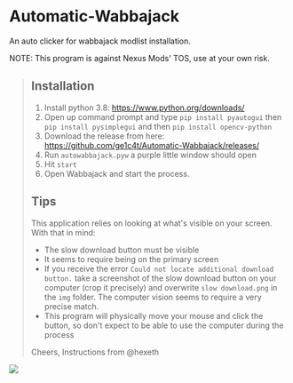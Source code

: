 # Automatic-Wabbajack
An auto clicker for wabbajack modlist installation.

NOTE: This program is against Nexus Mods' TOS, use at your own risk.

> ## Installation
> 1. Install python 3.8: https://www.python.org/downloads/
> 2. Open up command prompt and type `pip install pyautogui` then `pip install pysimplegui` and then `pip install opencv-python`
> 3. Download the release from here: https://github.com/ge1c4t/Automatic-Wabbajack/releases/
> 4. Run `autowabbajack.pyw` a purple little window should open
> 5. Hit `start`
> 6. Open Wabbajack and start the process.
> 
> ## Tips
> This application relies on looking at what's visible on your screen. With that in mind:
> 
> * The slow download button must be visible
> * It seems to require being on the primary screen
> * If you receive the error `Could not locate additional download button.` take a screenshot of the slow download button on your computer (crop it precisely) and overwrite `slow download.png` in the `img` folder. The computer vision seems to require a very precise match.
> * This program will physically move your mouse and click the button, so don't expect to be able to use the computer during the process
> 
> Cheers,
Instructions from @hexeth


![](Animation.gif)
